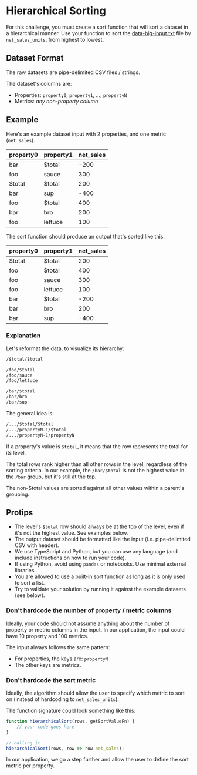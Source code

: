 # Hierarchical Sorting

For this challenge, you must create a sort function that will sort a dataset in a hierarchical manner.
Use your function to sort the [data-big-input.txt](data-big-input.txt) file by `net_sales_units`, from highest to lowest.

## Dataset Format

The raw datasets are pipe-delimited CSV files / strings.

The dataset's columns are:

- Properties: `property0`, `property1`, ..., `propertyN`
- Metrics: _any non-property column_

## Example

Here's an example dataset input with 2 properties, and one metric (`net_sales`).

|property0|property1|net_sales|
|---------|---------|-----|
| bar     | $total  | -200|
| foo     | sauce   |  300|
| $total  | $total  |  200|
| bar     | sup     | -400|
| foo     | $total  |  400|
| bar     | bro     |  200|
| foo     | lettuce |  100|

The sort function should produce an output that's sorted like this:

|property0|property1|net_sales|
|---------|---------|-----|
| $total  | $total  |  200|
| foo     | $total  |  400|
| foo     | sauce   |  300|
| foo     | lettuce |  100|
| bar     | $total  | -200|
| bar     | bro     |  200|
| bar     | sup     | -400|

### Explanation

Let's reformat the data, to visualize its hierarchy:

```txt
/$total/$total

/foo/$total
/foo/sauce
/foo/lettuce

/bar/$total
/bar/bro
/bar/sup
```

The general idea is:

```txt
/.../$total/$total
/.../propertyN-1/$total
/.../propertyN-1/propertyN
```

If a property's value is `$total`, it means that the row represents the total for its level.

The total rows rank higher than all other rows in the level, regardless of the sorting criteria. In our example, the `/bar/$total` is not the highest value in the `/bar` group, but it's still at the top.

The non-$total values are sorted against all other values within a parent's grouping.

## Protips

- The level's `$total` row should always be at the top of the level, even if it's not the highest value. See examples below.
- The output dataset should be formatted like the input (i.e. pipe-delimited CSV with header).
- We use TypeScript and Python, but you can use any language (and include instructions on how to run your code).
- If using Python, avoid using `pandas` or notebooks. Use minimal external libraries.
- You are allowed to use a built-in sort function as long as it is only used to sort a list.
- Try to validate your solution by running it against the example datasets (see below).

### Don't hardcode the number of property / metric columns

Ideally, your code should not assume anything about the number of property or metric columns in the input. In our application, the input could have 10 property and 100 metrics.

The input always follows the same pattern:

- For properties, the keys are: `propertyN`
- The other keys are metrics.

### Don't hardcode the sort metric

Ideally, the algorithm should allow the user to specify which metric to sort on (instead of hardcoding to `net_sales_units`).

The function signature could look something like this:

```javascript
function hierarchicalSort(rows, getSortValueFn) {
    // your code goes here
}

// calling it
hierarchicalSort(rows, row => row.net_sales);
```

In our application, we go a step further and allow the user to define the sort metric per property.

